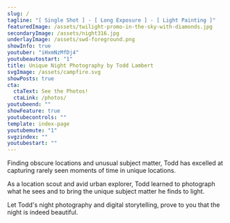 ```yaml
---
slug: /
tagline: "[ Single Shot ] - [ Long Exposure ] - [ Light Painting ]"
featuredImage: /assets/twilight-promo-in-the-sky-with-diamonds.jpg
secondaryImage: /assets/night316.jpg
underlayImage: /assets/swd-foreground.png
showInfo: true
youtuber: "iHxmNzMfDj4"
youtubeautostart: "1"
title: Unique Night Photography by Todd Lambert
svgImage: /assets/campfire.svg
showPosts: true
cta:
  ctaText: See the Photos!
  ctaLink: /photos/
youtubeend: ""
showFeature: true
youtubecontrols: ""
template: index-page
youtubemute: "1"
svgzindex: ""
youtubestart: ""
---
```

Finding obscure locations and unusual subject matter, Todd has excelled at capturing rarely seen moments of time in unique locations.

As a location scout and avid urban explorer, Todd learned to photograph what he sees and to bring the unique subject matter he finds to light. 

Let Todd's night photography and digital storytelling, prove to you that the night is indeed beautiful.

